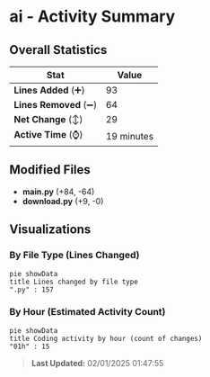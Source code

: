 # ai - Activity Summary 

## Overall Statistics

| Stat                   | Value                                                             |
| ---------------------- | ----------------------------------------------------------------- |
| **Lines Added** (➕)   | 93                                          |
| **Lines Removed** (➖) | 64                                        |
| **Net Change** (↕)    | 29                |
| **Active Time** (⌚)   | 19 minutes |


## Modified Files
- **main.py** (+84, -64)
- **download.py** (+9, -0)

## Visualizations

### By File Type (Lines Changed)

```mermaid
pie showData
title Lines changed by file type
".py" : 157
```

### By Hour (Estimated Activity Count)

```mermaid
pie showData
title Coding activity by hour (count of changes)
"01h" : 15
```


> **Last Updated:** 02/01/2025 01:47:55